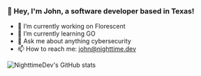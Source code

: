 ### 👋 Hey, I'm John, a software developer based in Texas!
- 🔭 I’m currently working on Florescent
- 🌱 I’m currently learning GO
- 💬 Ask me about anything cybersecurity
- 📫 How to reach me: john@nighttime.dev

![NighttimeDev's GitHub stats](https://github-readme-stats.vercel.app/api?username=NighttimeDev&show_icons=true&theme=nord)
